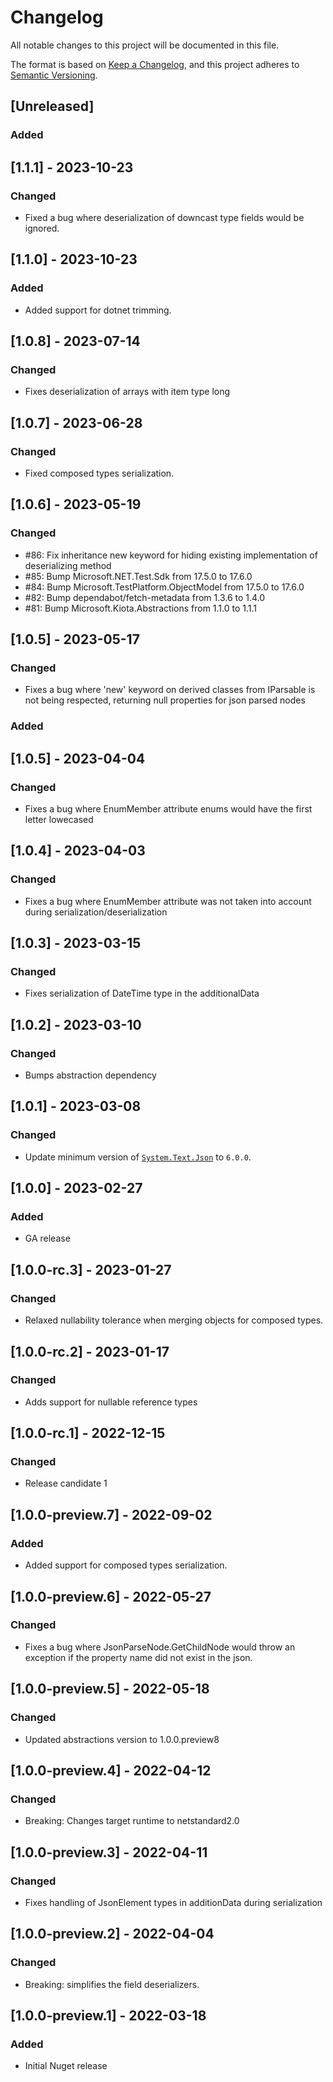 # Changelog

All notable changes to this project will be documented in this file.

The format is based on [Keep a Changelog](https://keepachangelog.com/en/1.0.0/),
and this project adheres to [Semantic Versioning](https://semver.org/spec/v2.0.0.html).

## [Unreleased]

### Added

## [1.1.1] - 2023-10-23

### Changed

- Fixed a bug where deserialization of downcast type fields would be ignored.

## [1.1.0] - 2023-10-23

### Added

- Added support for dotnet trimming.

## [1.0.8] - 2023-07-14

### Changed

- Fixes deserialization of arrays with item type long

## [1.0.7] - 2023-06-28

### Changed

- Fixed composed types serialization.

## [1.0.6] - 2023-05-19

### Changed

- #86: Fix inheritance new keyword for hiding existing implementation of deserializing method
- #85: Bump Microsoft.NET.Test.Sdk from 17.5.0 to 17.6.0
- #84: Bump Microsoft.TestPlatform.ObjectModel from 17.5.0 to 17.6.0
- #82: Bump dependabot/fetch-metadata from 1.3.6 to 1.4.0
- #81: Bump Microsoft.Kiota.Abstractions from 1.1.0 to 1.1.1

## [1.0.5] - 2023-05-17

### Changed

- Fixes a bug where 'new' keyword on derived classes from IParsable is not being respected, returning null properties for json parsed nodes

### Added

## [1.0.5] - 2023-04-04

### Changed

- Fixes a bug where EnumMember attribute enums would have the first letter lowecased

## [1.0.4] - 2023-04-03

### Changed

- Fixes a bug where EnumMember attribute was not taken into account during serialization/deserialization

## [1.0.3] - 2023-03-15

### Changed

- Fixes serialization of DateTime type in the additionalData

## [1.0.2] - 2023-03-10

### Changed

- Bumps abstraction dependency

## [1.0.1] - 2023-03-08

### Changed

- Update minimum version of [`System.Text.Json`](https://www.nuget.org/packages/System.Text.Json) to `6.0.0`.

## [1.0.0] - 2023-02-27

### Added

- GA release

## [1.0.0-rc.3] - 2023-01-27

### Changed

- Relaxed nullability tolerance when merging objects for composed types.

## [1.0.0-rc.2] - 2023-01-17

### Changed

- Adds support for nullable reference types

## [1.0.0-rc.1] - 2022-12-15

### Changed

- Release candidate 1

## [1.0.0-preview.7] - 2022-09-02

### Added

- Added support for composed types serialization.

## [1.0.0-preview.6] - 2022-05-27

### Changed

- Fixes a bug where JsonParseNode.GetChildNode would throw an exception if the property name did not exist in the json.

## [1.0.0-preview.5] - 2022-05-18

### Changed

- Updated abstractions version to 1.0.0.preview8

## [1.0.0-preview.4] - 2022-04-12

### Changed

- Breaking: Changes target runtime to netstandard2.0

## [1.0.0-preview.3] - 2022-04-11

### Changed

- Fixes handling of JsonElement types in additionData during serialization

## [1.0.0-preview.2] - 2022-04-04

### Changed

- Breaking: simplifies the field deserializers.

## [1.0.0-preview.1] - 2022-03-18

### Added

- Initial Nuget release

